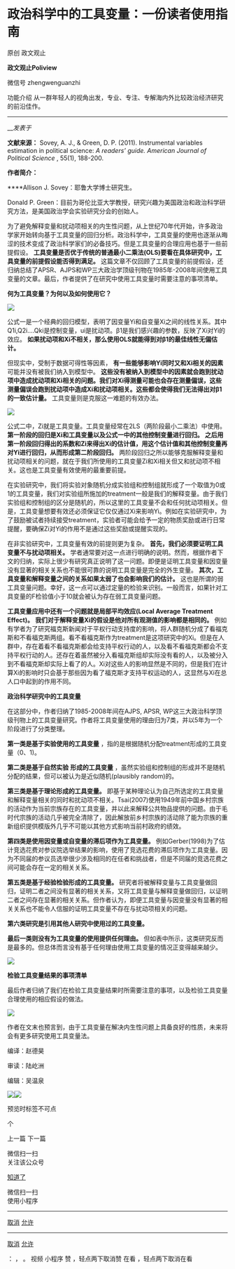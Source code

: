 

#  政治科学中的工具变量：一份读者使用指南

原创 政文观止  

**政文观止Poliview** 

微信号 zhengwenguanzhi

功能介绍 从一群年轻人的视角出发，专业、专注、专解海内外比较政治经济研究的前沿佳作。

____

___发表于_


**文献来源：** Sovey, A. J., & Green, D. P. (2011). Instrumental variables
estimation in political science: _A readers’ guide. American Journal of
Political Science_ , 55(1), 188-200.

  

 **作者简介：**

 ****Allison J. Sovey：耶鲁大学博士研究生。

Donald P. Green：目前为哥伦比亚大学教授，研究兴趣为美国政治和政治科学研究方法，是美国政治学会实验研究分会的创始人。

  

  

为了避免解释变量和扰动项相关的内生性问题，从上世纪70年代开始，许多政治学家开始转向基于工具变量的回归分析。政治科学中，工具变量的使用也逐渐从晦涩的技术变成了政治科学家们的必备技巧。但是工具变量的合理应用也基于一些前提假设。
**工具变量是否优于传统的普通最小二乘法(OLS)要看在具体研究中，工具变量的前提假设能否得到满足。**
这篇文章不仅回顾了工具变量的前提假设，还归纳总结了APSR、AJPS和WP三大政治学顶级刊物在1985年-2008年间使用工具变量的文章。最后，作者提供了在研究中使用工具变量时需要注意的事项清单。

  

 **何为工具变量？为何以及如何使用它？**

  

![](/images/435/2.png)

公式一是一个经典的回归模型，表明了因变量Yi和自变量Xi之间的线性关系。其中Q1i,Q2i….Qki是控制变量，ui是扰动项。β1是我们感兴趣的参数，反映了Xi对Yi的效应。
**如果扰动项和Xi不相关，那么使用OLS就能得到对β1的最佳线性无偏估计。**

  

但现实中，受制于数据可得性等因素， **有一些能够影响Yi同时又和Xi相关的因素** 可能并没有被我们纳入到模型中。
**这些没有被纳入到模型中的因素就会跑到扰动项中造成扰动项和Xi相关的问题。我们对Xi得测量可能也会存在测量偏误，这些测量偏误会跑到扰动项中造成Xi和扰动项相关。这些都会使得我们无法得出对β1的一致估计量。**
工具变量则是克服这一难题的有效办法。

![](/images/435/3.png)

公式二中，Zi就是工具变量。工具变量经常在2LS（两阶段最小二乘法）中使用。 **第一阶段的回归是Xi和工具变量以及公式一中的其他控制变量进行回归。**
**之后用第一阶段回归得出的系数和Zi来得出Xi的估计值，用这个估计值和其他控制变量再对Yi进行回归，从而形成第二阶段回归。**
两阶段回归之所以能够克服解释变量和扰动项相关的问题，就在于我们所使用的工具变量Zi和Xi相关但又和扰动项不相关。这也是工具变量有效使用的最重要前提。

  

在实验研究中，我们将实验对象随机分成实验组和控制组就形成了一个取值为0或1的工具变量，我们对实验组所施加的treatment一般是我们的解释变量。由于我们实验组和控制组的区分是随机的，所以这里的工具变量不会和任何扰动项相关。但是，工具变量想要有效还必须保证它仅仅通过Xi来影响Yi。例如在实验研究中，为了鼓励被试者持续接受treatment，实验者可能会给予一定的物质奖励或进行日常提醒，要确保Zi对Yi的作用不是通过这些奖励或提醒实现的。

  

在非实验研究中，工具变量有效的前提则更为复杂。 **首先，我们必须要证明工具变量不与扰动项相关。**
学者通常要对这一点进行明确的说明。然而，根据作者下文的归纳，实际上很少有研究真正说明了这一问题。即便是证明工具变量和因变量没有显著的相关关系也不能很可靠的说明工具变量是完全的外生变量。
**其次，工具变量和解释变量之间的关系如果太弱了也会影响我们的估计。**
这也是所谓的弱工具变量问题。幸好，这一点可以通过定量的检验来识别。一般而言，如果针对工具变量的F检验值小于10就会被认为存在弱工具变量问题。

  

 **工具变量应用中还有一个问题就是局部平均效应(Local Average Treatment Effect)。**
**我们对于解释变量Xi的假设是他对所有观测值的影响都是相同的。**
例如有学者为了研究福克斯新闻对于平权行动支持度的影响，将人群随机分成了看福克斯和不看福克斯两组。看不看福克斯作为treatment是这项研究中的Xi。但是在人群中，存在着看不看福克斯都会给支持平权行动的人，以及看不看福克斯都会不支持平权行动的人。还存在着虽然被分入看福克斯组却实际没有看的人，以及被分入到不看福克斯却实际上看了的人。Xi对这些人的影响显然是不同的，但是我们在计算Xi的影响时只会基于那些因为看了福克斯才支持平权运动的人，这显然与Xi在总人口中起到的作用不同。

  

 **政治科学研究中的工具变量**

  

在这部分中，作者归纳了1985-2008年间在AJPS, APSR,
WP这三大政治科学顶级刊物上的工具变量研究。作者将工具变量使用的理由归为7类，并以5年为一个阶段进行了分类整理。

**第一类是基于实验使用的工具变量** ，指的是根据随机分配treatment形成的工具变量（0、1)。

**第二类是基于自然实验** **形成的工具变量** ，虽然实验组和控制组的形成并不是随机分配的结果，但可以被认为是近似随机(plausibly
random)的。

**第三类是基于理论形成的工具变量。**
即基于某种理论认为自己所选定的工具变量和解释变量相关的同时和扰动项不相关。Tsai(2007)使用1949年前中国乡村宗族的活动作为当前宗族存在的工具变量，并以此来解释公共物品提供的问题。由于毛时代宗族的活动几乎被完全清除了，因此解放前乡村宗族的活动除了能为宗族的重新组织提供模版外几乎不可能以其他方式影响当前村政府的绩效。

**第四类是使用因变量或自变量的滞后项作为工具变量。**
例如Gerber(1998)为了估计竞选花费对参议院选举结果的影响，使用了竞选花费的滞后项作为工具变量。因为不同届的参议员选举很少涉及相同的在任者和挑战者，但是不同届的竞选花费之间可能会存在一定的相关关系。

**第五类是基于经验检验形成的工具变量。**
研究者将被解释变量与工具变量做回归，证明二者之间没有显著的相关关系，又将工具变量与解释变量做回归，以证明二者之间存在显著的相关关系。但作者认为，即便工具变量与因变量没有显著的相关关系也不能令人信服的证明工具变量不存在与扰动项相关的问题。

**第六类研究是引用其他人研究中使用过的工具变量。**

**最后一类则没有为工具变量的使用提供任何理由。** 但如表中所示，这类研究反而是最多的。但总体而言没有基于任何理由使用工具变量的情况正变得越来越少。

  

![](/images/435/4.png)

  

 **检验工具变量结果的事项清单**

  

最后作者归纳了我们在检验工具变量结果时所需要注意的事项，以及检验工具变量合理使用的相应假设的做法。

  

![](/images/435/5.png)

  

作者在文末也预言到，由于工具变量在解决内生性问题上具备良好的性质，未来将会有更多研究使用工具变量法。

  

  

  

编译：赵德昊

审读：陆屹洲

编辑：吴温泉

  

![](/images/435/6.jpeg)![](/images/435/7.jpeg)

  

预览时标签不可点



个

上一篇 下一篇



微信扫一扫  
关注该公众号

[知道了](javascript:;)

 微信扫一扫  
使用小程序

****

[取消](javascript:void\(0\);) [允许](javascript:void\(0\);)

****

[取消](javascript:void\(0\);) [允许](javascript:void\(0\);)

： ， 。 视频 小程序 赞 ，轻点两下取消赞 在看 ，轻点两下取消在看

